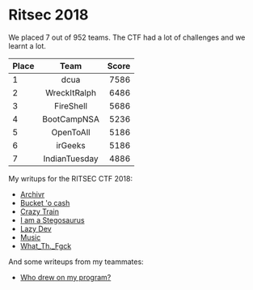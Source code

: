 # Ritsec 2018

We placed 7 out of 952 teams. The CTF had a lot of challenges and we learnt a lot.

| Place        | Team           | Score  |
| ------------- |:-------------:| -----:|
|1              |	dcua            |	7586|
|2	|WreckItRalph	|6486|
|3	|FireShell|	5686|
|4	|BootCampNSA	|5236|
|5	|OpenToAll	|5186|
|6	|irGeeks|	5186|
|7	|IndianTuesday|	4886|

My writups for the RITSEC CTF 2018:

* [Archivr](https://github.com/flawwan/CTF-Writeups/blob/master/ritsec/archivr/writeup.md)
* [Bucket 'o cash](https://github.com/flawwan/CTF-Writeups/blob/master/ritsec/bucketofcash/writeup.md)
* [Crazy Train](https://github.com/flawwan/CTF-Writeups/blob/master/ritsec/crazytrain/writeup.md)
* [I am a Stegosaurus](https://github.com/flawwan/CTF-Writeups/blob/master/ritsec/iamstegosaurus/writeup.md)
* [Lazy Dev](https://github.com/flawwan/CTF-Writeups/blob/master/ritsec/lazyday/writeup.md)
* [Music](https://github.com/flawwan/CTF-Writeups/blob/master/ritsec/music/writeup.md)
* [What_Th._Fgck](https://github.com/flawwan/CTF-Writeups/blob/master/ritsec/whatthefuck/writeup.md)

And some writeups from my teammates:
* [Who drew on my program?](https://github.com/ludvigknutsmark/CTF_WRITEUPS/blob/master/Ritsec2018/who_drew_on_my_program%3F/aesWriteup.md)
